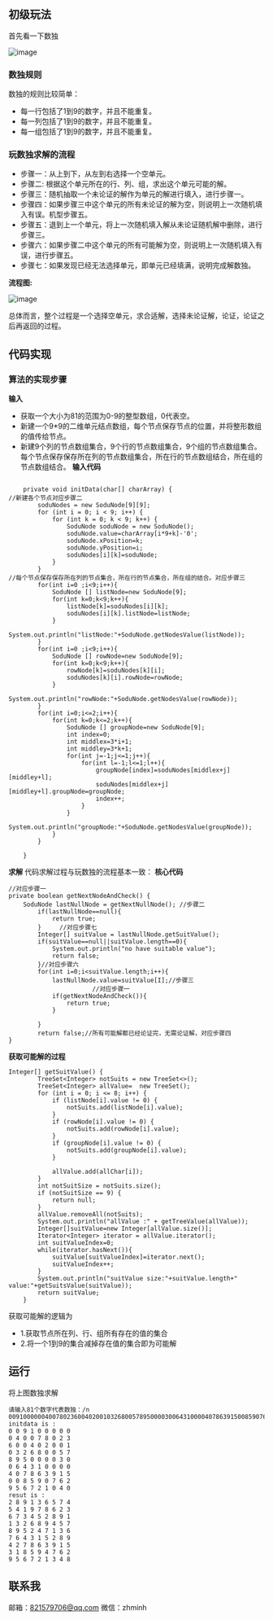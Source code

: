 ## 初级玩法

首先看一下数独

![image](https://github.com/huolizhuminh/AndroidSkills/blob/master/JavaSkillDemo/images/sodu.png)

### 数独规则
数独的规则比较简单：
* 每一行包括了1到9的数字，并且不能重复。
* 每一列包括了1到9的数字，并且不能重复。
* 每一组包括了1到9的数字，并且不能重复。

### 玩数独求解的流程
* 步骤一：从上到下，从左到右选择一个空单元。
* 步骤二: 根据这个单元所在的行、列、组，求出这个单元可能的解。
* 步骤三：随机抽取一个未论证的解作为单元的解进行填入，进行步骤一。
* 步骤四：如果步骤三中这个单元的所有未论证的解为空，则说明上一次随机填入有误。机型步骤五。
* 步骤五：退到上一个单元，将上一次随机填入解从未论证随机解中删除，进行步骤三。
* 步骤六：如果步骤二中这个单元的所有可能解为空，则说明上一次随机填入有误，进行步骤五。
* 步骤七：如果发现已经无法选择单元，即单元已经填满，说明完成解数独。

**流程图:**

![image](https://github.com/huolizhuminh/AndroidSkills/blob/master/JavaSkillDemo/images/shuduprocess.jpg)

总体而言，整个过程是一个选择空单元，求合适解，选择未论证解，论证，论证之后再返回的过程。
## 代码实现

### 算法的实现步骤
**输入**
* 获取一个大小为81的范围为0-9的整型数组，0代表空。
* 新建一个9*9的二维单元结点数组，每个节点保存节点的位置，并将整形数组的值传给节点。
* 新建9个列的节点数组集合，9个行的节点数组集合，9个组的节点数组集合。每个节点保存保存所在列的节点数组集合，所在行的节点数组结合，所在组的节点数组结合。
**输入代码**
```

	private void initData(char[] charArray) {
//新建各个节点对应步骤二
		soduNodes = new SoduNode[9][9];
		for (int i = 0; i < 9; i++) {
			for (int k = 0; k < 9; k++) {
				SoduNode soduNode = new SoduNode();
				soduNode.value=charArray[i*9+k]-'0';
				soduNode.xPosition=k;
				soduNode.yPosition=i;
				soduNodes[i][k]=soduNode;
			}
		}
//每个节点保存保存所在列的节点集合，所在行的节点集合，所在组的结合。对应步骤三
		for(int i=0 ;i<9;i++){
			SoduNode [] listNode=new SoduNode[9];
			for(int k=0;k<9;k++){
				listNode[k]=soduNodes[i][k];
				soduNodes[i][k].listNode=listNode;
			}
			System.out.println("listNode:"+SoduNode.getNodesValue(listNode));
		}
		for(int i=0 ;i<9;i++){
			SoduNode [] rowNode=new SoduNode[9];
			for(int k=0;k<9;k++){
				rowNode[k]=soduNodes[k][i];
				soduNodes[k][i].rowNode=rowNode;
			}
			System.out.println("rowNode:"+SoduNode.getNodesValue(rowNode));
		}
		for(int i=0;i<=2;i++){
			for(int k=0;k<=2;k++){
				SoduNode [] groupNode=new SoduNode[9];
				int index=0;
				int middlex=3*i+1;
				int middley=3*k+1;
				for(int j=-1;j<=1;j++){
					for(int l=-1;l<=1;l++){
						groupNode[index]=soduNodes[middlex+j][middley+l];
						soduNodes[middlex+j][middley+l].groupNode=groupNode;
						index++;
					}
				}
				System.out.println("groupNode:"+SoduNode.getNodesValue(groupNode));
			}
		}
	
	}
```
**求解**
代码求解过程与玩数独的流程基本一致：
**核心代码**
```
//对应步骤一
private boolean getNextNodeAndCheck() {
	SoduNode lastNullNode = getNextNullNode(); //步骤二
		if(lastNullNode==null){
			return true;
		}     //对应步骤七
		Integer[] suitValue = lastNullNode.getSuitValue();
		if(suitValue==null||suitValue.length==0){
			System.out.println("no have suitable value");
			return false;
		}//对应步骤六
		for(int i=0;i<suitValue.length;i++){
			lastNullNode.value=suitValue[I];//步骤三
                       //对应步骤一
			if(getNextNodeAndCheck()){
				return true;
			}
			
		}
		return false;//所有可能解都已经论证完，无需论证解，对应步骤四
}
```
**获取可能解的过程**
```
Integer[] getSuitValue() {
    	TreeSet<Integer> notSuits = new TreeSet<>();
		TreeSet<Integer> allValue=	new TreeSet();
		for (int i = 0; i <= 8; i++) {
			if (listNode[i].value != 0) {
				notSuits.add(listNode[i].value);
			}
			if (rowNode[i].value != 0) {
				notSuits.add(rowNode[i].value);
			}
			if (groupNode[i].value != 0) {
				notSuits.add(groupNode[i].value);
			}
			
			allValue.add(allChar[i]);
		}
		int notSuitSize = notSuits.size();
		if (notSuitSize == 9) {
			return null;
		}
		allValue.removeAll(notSuits);
		System.out.println("allValue :" + getTreeValue(allValue));
		Integer[]suitValue=new Integer[allValue.size()];
		Iterator<Integer> iterator = allValue.iterator();
		int suitValueIndex=0;
		while(iterator.hasNext()){
			suitValue[suitValueIndex]=iterator.next();
			suitValueIndex++;
		}
		System.out.println("suitValue size:"+suitValue.length+" value:"+getSuitsValue(suitValue));
		return suitValue;
	}
```
获取可能解的逻辑为
* 1.获取节点所在列、行、组所有存在的值的集合
* 2.将一个1到9的集合减掉存在值的集合即为可能解
## 运行
将上图数独求解
 ```
请输入81个数字代表数独：/n
009100000040078023600402001032680057895000030064310000407863915008590762956721040
initdata is :
0 0 9 1 0 0 0 0 0 
0 4 0 0 7 8 0 2 3 
6 0 0 4 0 2 0 0 1 
0 3 2 6 8 0 0 5 7 
8 9 5 0 0 0 0 3 0 
0 6 4 3 1 0 0 0 0 
4 0 7 8 6 3 9 1 5 
0 0 8 5 9 0 7 6 2 
9 5 6 7 2 1 0 4 0 
resut is :
2 8 9 1 3 6 5 7 4 
5 4 1 9 7 8 6 2 3 
6 7 3 4 5 2 8 9 1 
1 3 2 6 8 9 4 5 7 
8 9 5 2 4 7 1 3 6 
7 6 4 3 1 5 2 8 9 
4 2 7 8 6 3 9 1 5 
3 1 8 5 9 4 7 6 2 
9 5 6 7 2 1 3 4 8 
```
## 联系我
邮箱：821579706@qq.com
微信：zhminh